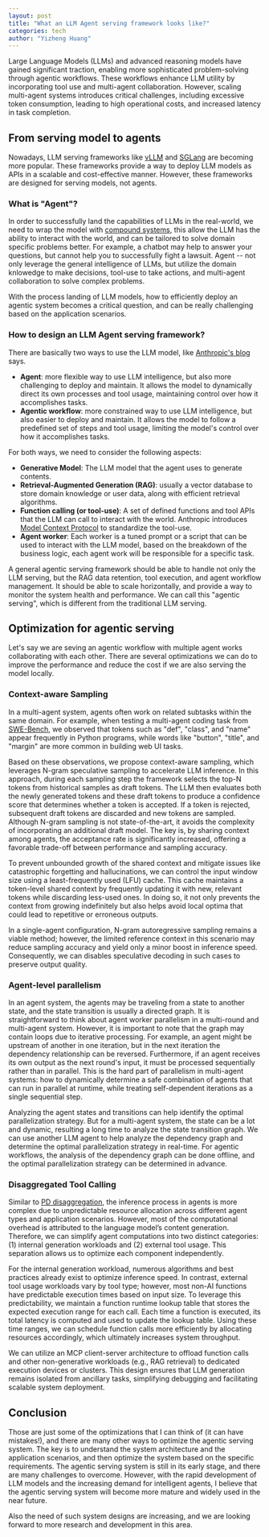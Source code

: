 ```yaml
---
layout: post
title: "What an LLM Agent serving framework looks like?"
categories: tech
author: "Yizheng Huang"
---
```


Large Language Models (LLMs) and advanced reasoning models have gained significant traction, enabling more sophisticated problem-solving through agentic workflows. These workflows enhance LLM utility by incorporating tool use and multi-agent collaboration. However, scaling multi-agent systems introduces critical challenges, including excessive token consumption, leading to high operational costs, and increased latency in task completion.

## From serving model to agents

Nowadays, LLM serving frameworks like [vLLM](https://github.com/vllm-project/vllm) and [SGLang](https://github.com/sgl-project/sglang) are becoming more popular. These frameworks provide a way to deploy LLM models as APIs in a scalable and cost-effective manner. However, these frameworks are designed for serving models, not agents.

### What is "Agent"?

In order to successfully land the capabilities of LLMs in the real-world, we need to wrap the model with [compound systems](https://bair.berkeley.edu/blog/2024/02/18/compound-ai-systems/), this allow the LLM has the ability to interact with the world, and can be tailored to solve domain specific problems better. For example, a chatbot may help to answer your questions, but cannot help you to successfully fight a lawsuit. Agent -- not only leverage the general intelligence of LLMs, but utilize the domain knlowedge to make decisions, tool-use to take actions, and multi-agent collaboration to solve complex problems.

With the process landing of LLM models, how to efficiently deploy an agentic system becomes a critical question, and can be really challenging based on the application scenarios.

### How to design an LLM Agent serving framework?

There are basically two ways to use the LLM model, like [Anthropic's blog](https://www.anthropic.com/engineering/building-effective-agents) says. 

- **Agent**: more flexible way to use LLM intelligence, but also more challenging to deploy and maintain. It allows the model to dynamically direct its own processes and tool usage, maintaining control over how it accomplishes tasks.
- **Agentic workflow**: more constrained way to use LLM intelligence, but also easier to deploy and maintain. It allows the model to follow a predefined set of steps and tool usage, limiting the model's control over how it accomplishes tasks.

For both ways, we need to consider the following aspects:

- **Generative Model**: The LLM model that the agent uses to generate contents.
- **Retrieval-Augmented Generation (RAG)**: usually a vector database to store domain knowledge or user data, along with efficient retrieval algorithms.
- **Function calling (or tool-use)**: A set of defined functions and tool APIs that the LLM can call to interact with the world. Anthropic introduces [Model Context Protocol](https://github.com/modelcontextprotocol) to standardize the tool-use.
- **Agent worker**: Each worker is a tuned prompt or a script that can be used to interact with the LLM model, based on the breakdown of the business logic, each agent work will be responsible for a specific task.

A general agentic serving framework should be able to handle not only the LLM serving, but the RAG data retention, tool execution, and agent workflow management. It should be able to scale horizontally, and provide a way to monitor the system health and performance. We can call this "agentic serving", which is different from the traditional LLM serving.

## Optimization for agentic serving

Let's say we are seving an agentic workflow with multiple agent works collaborating with each other. There are several optimizations we can do to improve the performance and reduce the cost if we are also serving the model locally.

### Context-aware Sampling

In a multi-agent system, agents often work on related subtasks within the same domain. For example, when testing a multi-agent coding task from [SWE-Bench](https://www.swebench.com/), we observed that tokens such as "def", "class", and "name" appear frequently in Python programs, while words like "button", "title", and "margin" are more common in building web UI tasks.

Based on these observations, we propose context-aware sampling, which leverages N-gram speculative sampling to accelerate LLM inference. In this approach, during each sampling step the framework selects the top-N tokens from historical samples as draft tokens. The LLM then evaluates both the newly generated tokens and these draft tokens to produce a confidence score that determines whether a token is accepted. If a token is rejected, subsequent draft tokens are discarded and new tokens are sampled. Although N-gram sampling is not state-of-the-art, it avoids the complexity of incorporating an additional draft model. The key is, by sharing context among agents, the acceptance rate is significantly increased, offering a favorable trade-off between performance and sampling accuracy.

To prevent unbounded growth of the shared context and mitigate issues like catastrophic forgetting and hallucinations, we can control the input window size using a least-frequently used (LFU) cache. This cache maintains a token-level shared context by frequently updating it with new, relevant tokens while discarding less-used ones. In doing so, it not only prevents the context from growing indefinitely but also helps avoid local optima that could lead to repetitive or erroneous outputs.

In a single-agent configuration, N-gram autoregressive sampling remains a viable method; however, the limited reference context in this scenario may reduce sampling accuracy and yield only a minor boost in inference speed. Consequently, we can disables speculative decoding in such cases to preserve output quality.

### Agent-level parallelism

In an agent system, the agents may be traveling from a state to another state, and the state transition is usually a directed graph. It is straightforward to think about agent worker parallelism in a multi-round and multi-agent system. However, it is important to note that the graph may contain loops due to iterative processing. For example, an agent might be upstream of another in one iteration, but in the next iteration the dependency relationship can be reversed. Furthermore, if an agent receives its own output as the next round's input, it must be processed sequentially rather than in parallel. This is the hard part of parallelism in multi-agent systems: how to dynamically determine a safe combination of agents that can run in parallel at runtime, while treating self-dependent iterations as a single sequential step.

Analyzing the agent states and transitions can help identify the optimal parallelization strategy. But for a multi-agent system, the state can be a lot and dynamic, resulting a long time to analyze the state transition graph. We can use another LLM agent to help analyze the dependency graph and determine the optimal parallelization strategy in real-time. For agentic workflows, the analysis of the dependency graph can be done offline, and the optimal parallelization strategy can be determined in advance. 


### Disaggregated Tool Calling

Similar to [PD disaggregation](https://docs.vllm.ai/en/stable/features/disagg_prefill.html), the inference process in agents is more complex due to unpredictable resource allocation across different agent types and application scenarios. However, most of the computational overhead is attributed to the language model’s content generation. Therefore, we can simplify agent computations into two distinct categories: (1) internal generation workloads and (2) external tool usage. This separation allows us to optimize each component independently.

For the internal generation workload, numerous algorithms and best practices already exist to optimize inference speed. In contrast, external tool usage workloads vary by tool type; however, most non-AI functions have predictable execution times based on input size. To leverage this predictability, we maintain a function runtime lookup table that stores the expected execution range for each call. Each time a function is executed, its total latency is computed and used to update the lookup table. Using these time ranges, we can schedule function calls more efficiently by allocating resources accordingly, which ultimately increases system throughput.

We can utilize an MCP client-server architecture to offload function calls and other non-generative workloads (e.g., RAG retrieval) to dedicated execution devices or clusters. This design ensures that LLM generation remains isolated from ancillary tasks, simplifying debugging and facilitating scalable system deployment.


## Conclusion

Those are just some of the optimizations that I can think of (it can have mistakes!), and there are many other ways to optimize the agentic serving system. The key is to understand the system architecture and the application scenarios, and then optimize the system based on the specific requirements. The agentic serving system is still in its early stage, and there are many challenges to overcome. However, with the rapid development of LLM models and the increasing demand for intelligent agents, I believe that the agentic serving system will become more mature and widely used in the near future.

Also the need of such system designs are increasing, and we are looking forward to more research and development in this area. 

